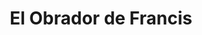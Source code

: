 ---
title: "El Obrador de Francis"
url: /sotillo-de-la-adrada/el-obrador-de-francis/
shop: Konditorei
---